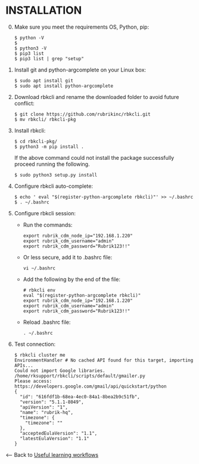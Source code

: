 # INSTALLATION

0. Make sure you meet the requirements OS, Python, pip:
	```
	$ python -V
	$ 
	$ python3 -V
	$ pip3 list
	$ pip3 list | grep "setup"
	```

1. Install git and python-argcomplete on your Linux box:
	```
	$ sudo apt install git
	$ sudo apt install python-argcomplete
	```

2. Download rbkcli and rename the downloaded folder to avoid future conflict:
	```
	$ git clone https://github.com/rubrikinc/rbkcli.git
	$ mv rbkcli/ rbkcli-pkg
	```

3. Install rbkcli:
	```
	$ cd rbkcli-pkg/
	$ python3 -m pip install .
	```
	
	If the above command could not install the package successfully proceed running the following.
	```
	$ sudo python3 setup.py install
	```

4. Configure rbkcli auto-complete:
	```
	$ echo ' eval "$(register-python-argcomplete rbkcli)"' >> ~/.bashrc
	$ . ~/.bashrc
	```

5. Configure rbkcli session:
    - Run the commands:
        ```
        export rubrik_cdm_node_ip="192.168.1.220"
        export rubrik_cdm_username="admin"
        export rubrik_cdm_password="Rubrik123!!"
        ```
    - Or less secure, add it to .bashrc file:
        ```
        vi ~/.bashrc
        ```
    - Add the following by the end of the file:
        ```
        # rbkcli env
        eval "$(register-python-argcomplete rbkcli)"
        export rubrik_cdm_node_ip="192.168.1.220"
        export rubrik_cdm_username="admin"
        export rubrik_cdm_password="Rubrik123!!"
        ```
    - Reload .bashrc file:
        ```
        . ~/.bashrc
        ```

6. Test connection:
	```
	$ rbkcli cluster me
	EnvironmentHandler # No cached API found for this target, importing APIs...
	Could not import Google libraries.  /home/rksupport/rbkcli/scripts/default/gmailer.py
	Please access: https://developers.google.com/gmail/api/quickstart/python
	{
	  "id": "616fdf1b-68ea-4ec0-84a1-8bea2b9c51fb",
	  "version": "5.1.1-8049",
	  "apiVersion": "1",
	  "name": "rubrik-hq",
	  "timezone": {
		"timezone": ""
	  },
	  "acceptedEulaVersion": "1.1",
	  "latestEulaVersion": "1.1"
	}
	```


<-- Back to [Useful learning workflows](labs/labs.md)
